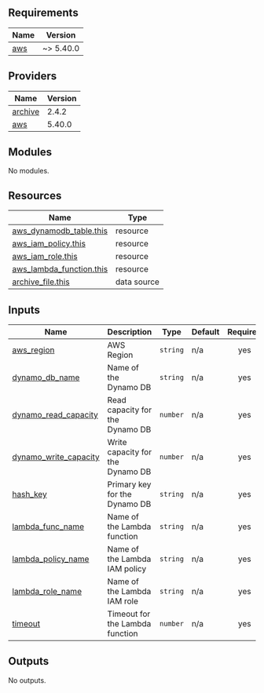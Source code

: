 ## Requirements

| Name | Version |
|------|---------|
| <a name="requirement_aws"></a> [aws](#requirement\_aws) | ~> 5.40.0 |

## Providers

| Name | Version |
|------|---------|
| <a name="provider_archive"></a> [archive](#provider\_archive) | 2.4.2 |
| <a name="provider_aws"></a> [aws](#provider\_aws) | 5.40.0 |

## Modules

No modules.

## Resources

| Name | Type |
|------|------|
| [aws_dynamodb_table.this](https://registry.terraform.io/providers/hashicorp/aws/latest/docs/resources/dynamodb_table) | resource |
| [aws_iam_policy.this](https://registry.terraform.io/providers/hashicorp/aws/latest/docs/resources/iam_policy) | resource |
| [aws_iam_role.this](https://registry.terraform.io/providers/hashicorp/aws/latest/docs/resources/iam_role) | resource |
| [aws_lambda_function.this](https://registry.terraform.io/providers/hashicorp/aws/latest/docs/resources/lambda_function) | resource |
| [archive_file.this](https://registry.terraform.io/providers/hashicorp/archive/latest/docs/data-sources/file) | data source |

## Inputs

| Name | Description | Type | Default | Required |
|------|-------------|------|---------|:--------:|
| <a name="input_aws_region"></a> [aws\_region](#input\_aws\_region) | AWS Region | `string` | n/a | yes |
| <a name="input_dynamo_db_name"></a> [dynamo\_db\_name](#input\_dynamo\_db\_name) | Name of the Dynamo DB | `string` | n/a | yes |
| <a name="input_dynamo_read_capacity"></a> [dynamo\_read\_capacity](#input\_dynamo\_read\_capacity) | Read capacity for the Dynamo DB | `number` | n/a | yes |
| <a name="input_dynamo_write_capacity"></a> [dynamo\_write\_capacity](#input\_dynamo\_write\_capacity) | Write capacity for the Dynamo DB | `number` | n/a | yes |
| <a name="input_hash_key"></a> [hash\_key](#input\_hash\_key) | Primary key for the Dynamo DB | `string` | n/a | yes |
| <a name="input_lambda_func_name"></a> [lambda\_func\_name](#input\_lambda\_func\_name) | Name of the Lambda function | `string` | n/a | yes |
| <a name="input_lambda_policy_name"></a> [lambda\_policy\_name](#input\_lambda\_policy\_name) | Name of the Lambda IAM policy | `string` | n/a | yes |
| <a name="input_lambda_role_name"></a> [lambda\_role\_name](#input\_lambda\_role\_name) | Name of the Lambda IAM role | `string` | n/a | yes |
| <a name="input_timeout"></a> [timeout](#input\_timeout) | Timeout for the Lambda function | `number` | n/a | yes |

## Outputs

No outputs.
